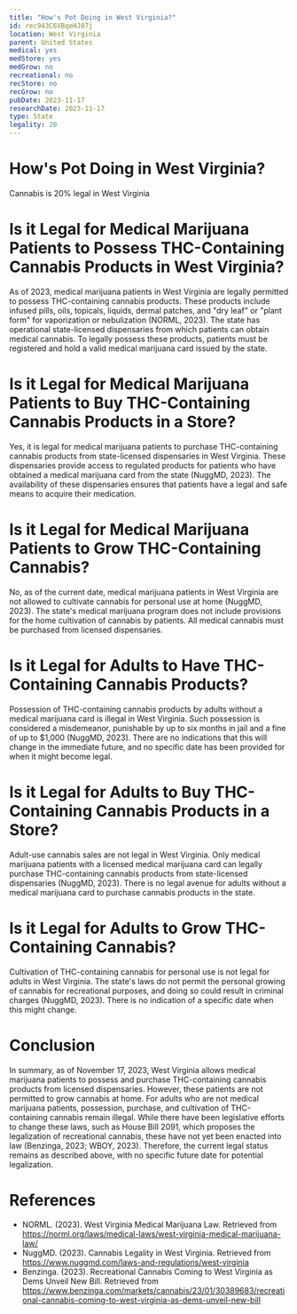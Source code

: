 ```yaml
---
title: "How's Pot Doing in West Virginia?"
id: rec943C6VBqeHJ07j
location: West Virginia
parent: United States
medical: yes
medStore: yes
medGrow: no
recreational: no
recStore: no
recGrow: no
pubDate: 2023-11-17
researchDate: 2023-11-17
type: State
legality: 20
---
```


# How's Pot Doing in West Virginia?

<p class="howsit">Cannabis is 20% legal in West Virginia</p>

# Is it Legal for Medical Marijuana Patients to Possess THC-Containing Cannabis Products in West Virginia?

As of 2023, medical marijuana patients in West Virginia are legally permitted to possess THC-containing cannabis products. These products include infused pills, oils, topicals, liquids, dermal patches, and "dry leaf" or "plant form" for vaporization or nebulization (NORML, 2023). The state has operational state-licensed dispensaries from which patients can obtain medical cannabis. To legally possess these products, patients must be registered and hold a valid medical marijuana card issued by the state.

# Is it Legal for Medical Marijuana Patients to Buy THC-Containing Cannabis Products in a Store?

Yes, it is legal for medical marijuana patients to purchase THC-containing cannabis products from state-licensed dispensaries in West Virginia. These dispensaries provide access to regulated products for patients who have obtained a medical marijuana card from the state (NuggMD, 2023). The availability of these dispensaries ensures that patients have a legal and safe means to acquire their medication.

# Is it Legal for Medical Marijuana Patients to Grow THC-Containing Cannabis?

No, as of the current date, medical marijuana patients in West Virginia are not allowed to cultivate cannabis for personal use at home (NuggMD, 2023). The state's medical marijuana program does not include provisions for the home cultivation of cannabis by patients. All medical cannabis must be purchased from licensed dispensaries.

# Is it Legal for Adults to Have THC-Containing Cannabis Products?

Possession of THC-containing cannabis products by adults without a medical marijuana card is illegal in West Virginia. Such possession is considered a misdemeanor, punishable by up to six months in jail and a fine of up to $1,000 (NuggMD, 2023). There are no indications that this will change in the immediate future, and no specific date has been provided for when it might become legal.

# Is it Legal for Adults to Buy THC-Containing Cannabis Products in a Store?

Adult-use cannabis sales are not legal in West Virginia. Only medical marijuana patients with a licensed medical marijuana card can legally purchase THC-containing cannabis products from state-licensed dispensaries (NuggMD, 2023). There is no legal avenue for adults without a medical marijuana card to purchase cannabis products in the state.

# Is it Legal for Adults to Grow THC-Containing Cannabis?

Cultivation of THC-containing cannabis for personal use is not legal for adults in West Virginia. The state's laws do not permit the personal growing of cannabis for recreational purposes, and doing so could result in criminal charges (NuggMD, 2023). There is no indication of a specific date when this might change.

# Conclusion

In summary, as of November 17, 2023, West Virginia allows medical marijuana patients to possess and purchase THC-containing cannabis products from licensed dispensaries. However, these patients are not permitted to grow cannabis at home. For adults who are not medical marijuana patients, possession, purchase, and cultivation of THC-containing cannabis remain illegal. While there have been legislative efforts to change these laws, such as House Bill 2091, which proposes the legalization of recreational cannabis, these have not yet been enacted into law (Benzinga, 2023; WBOY, 2023). Therefore, the current legal status remains as described above, with no specific future date for potential legalization.

# References

- NORML. (2023). West Virginia Medical Marijuana Law. Retrieved from https://norml.org/laws/medical-laws/west-virginia-medical-marijuana-law/
- NuggMD. (2023). Cannabis Legality in West Virginia. Retrieved from https://www.nuggmd.com/laws-and-regulations/west-virginia
- Benzinga. (2023). Recreational Cannabis Coming to West Virginia as Dems Unveil New Bill. Retrieved from https://www.benzinga.com/markets/cannabis/23/01/30389683/recreational-cannabis-coming-to-west-virginia-as-dems-unveil-new-bill
